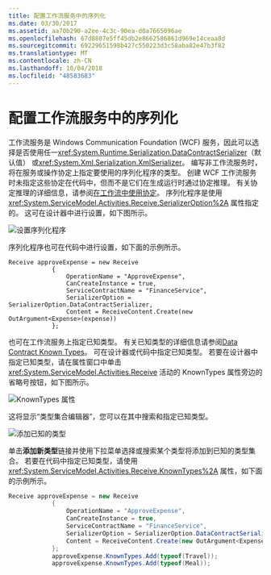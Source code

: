 ```yaml
---
title: 配置工作流服务中的序列化
ms.date: 03/30/2017
ms.assetid: aa70b290-a2ee-4c3c-90ea-d0a7665096ae
ms.openlocfilehash: 67d8807e5ff45db2e8662586861d969e14ceaa8d
ms.sourcegitcommit: 69229651598b427c550223d3c58aba82e47b3f82
ms.translationtype: MT
ms.contentlocale: zh-CN
ms.lasthandoff: 10/04/2018
ms.locfileid: "48583683"
---
```

# <a name="configuring-serialization-in-a-workflow-service"></a>配置工作流服务中的序列化
工作流服务是 Windows Communication Foundation (WCF) 服务，因此可以选择是否使用任一<xref:System.Runtime.Serialization.DataContractSerializer>（默认值） 或<xref:System.Xml.Serialization.XmlSerializer>。 编写非工作流服务时，将在服务或操作协定上指定要使用的序列化程序的类型。 创建 WCF 工作流服务时未指定这些协定在代码中，但而不是它们在生成运行时通过协定推理。 有关协定推理的详细信息，请参阅[在工作流中使用协定](../../../../docs/framework/wcf/feature-details/using-contracts-in-workflow.md)。  序列化程序是使用 <xref:System.ServiceModel.Activities.Receive.SerializerOption%2A> 属性指定的。 这可在设计器中进行设置，如下图所示。  
  
 ![设置序列化程序](../../../../docs/framework/wcf/feature-details/media/settingserialzier.png "SettingSerialzier")  
  
 序列化程序也可在代码中进行设置，如下面的示例所示。  
  
```  
Receive approveExpense = new Receive  
            {  
                OperationName = "ApproveExpense",  
                CanCreateInstance = true,  
                ServiceContractName = "FinanceService",  
                SerializerOption = SerializerOption.DataContractSerializer,  
                Content = ReceiveContent.Create(new OutArgument<Expense>(expense))  
            };  
```  
  
 也可在工作流服务上指定已知类型。 有关已知类型的详细信息请参阅[Data Contract Known Types](../../../../docs/framework/wcf/feature-details/data-contract-known-types.md)。 可在设计器或代码中指定已知类型。 若要在设计器中指定已知类型，请在属性窗口中单击 <xref:System.ServiceModel.Activities.Receive> 活动的 KnownTypes 属性旁边的省略号按钮，如下图所示。  
  
 ![KnownTypes 属性](../../../../docs/framework/wcf/feature-details/media/knowntypes.png "KnownTypes")  
  
 这将显示“类型集合编辑器”，您可以在其中搜索和指定已知类型。  
  
 ![添加已知的类型](../../../../docs/framework/wcf/feature-details/media/typecollectionseditor.gif "TypeCollectionsEditor")  
  
 单击**添加新类型**链接并使用下拉菜单选择或搜索某个类型将添加到已知的类型集合。 若要在代码中指定已知类型，请使用 <xref:System.ServiceModel.Activities.Receive.KnownTypes%2A> 属性，如下面的示例所示。  
  
```csharp
Receive approveExpense = new Receive  
            {  
                OperationName = "ApproveExpense",  
                CanCreateInstance = true,  
                ServiceContractName = "FinanceService",  
                SerializerOption = SerializerOption.DataContractSerializer,  
                Content = ReceiveContent.Create(new OutArgument<Expense>(expense))  
            };  
            approveExpense.KnownTypes.Add(typeof(Travel));  
            approveExpense.KnownTypes.Add(typeof(Meal));  
```
